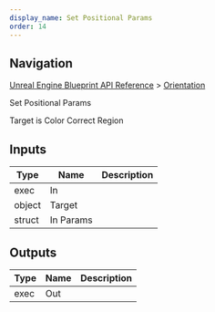 ```yaml
---
display_name: Set Positional Params
order: 14
---
```

## Navigation

[Unreal Engine Blueprint API Reference](https://dev.epicgames.com/documentation/en-us/unreal-engine/BlueprintAPI) > [Orientation](https://dev.epicgames.com/documentation/en-us/unreal-engine/BlueprintAPI/Orientation)

Set Positional Params

Target is Color Correct Region

## Inputs

| Type | Name | Description |
| --- | --- | --- |
| exec | In |  |
| object | Target |  |
| struct | In Params |  |

## Outputs

| Type | Name | Description |
| --- | --- | --- |
| exec | Out |  |

